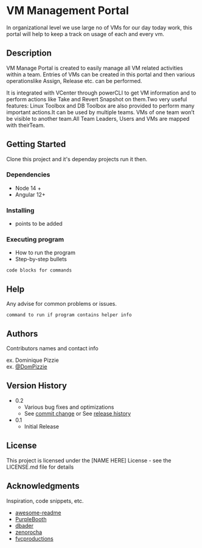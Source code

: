 # VM Management Portal


In organizational level we use large no of VMs for our day today work, this portal will help to keep a track on usage of each and every vm.


## Description

VM Manage Portal is created to easily manage all VM related activities within a team. Entries of VMs can be created in this portal and then various operationslike Assign, Release etc. can be performed.

It is integrated with VCenter through powerCLI to get VM information and to perform actions like Take and Revert Snapshot on them.Two  very  useful  features:  Linux  Toolbox  and  DB  Toolbox  are  also  provided  to  perform  many  important actions.It  can  be  used  by multiple teams. VMs of one team won’t be visible to another team.All  Team Leaders, Users and VMs are mapped with theirTeam.


## Getting Started

Clone this project and it's dependay projects run it then.

### Dependencies
- Node 14 +
- Angular 12+

### Installing

- points to be added



### Executing program

- How to run the program
- Step-by-step bullets

```
code blocks for commands
```

## Help

Any advise for common problems or issues.

```
command to run if program contains helper info
```

## Authors

Contributors names and contact info

ex. Dominique Pizzie  
ex. [@DomPizzie](https://twitter.com/dompizzie)

## Version History

- 0.2
  - Various bug fixes and optimizations
  - See [commit change]() or See [release history]()
- 0.1
  - Initial Release

## License

This project is licensed under the [NAME HERE] License - see the LICENSE.md file for details

## Acknowledgments

Inspiration, code snippets, etc.

- [awesome-readme](https://github.com/matiassingers/awesome-readme)
- [PurpleBooth](https://gist.github.com/PurpleBooth/109311bb0361f32d87a2)
- [dbader](https://github.com/dbader/readme-template)
- [zenorocha](https://gist.github.com/zenorocha/4526327)
- [fvcproductions](https://gist.github.com/fvcproductions/1bfc2d4aecb01a834b46)
